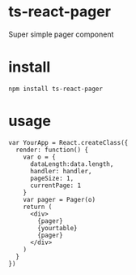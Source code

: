 # ts-react-pager
Super simple pager component

# install
```
npm install ts-react-pager
```

# usage

```
var YourApp = React.createClass({
  render: function() {
    var o = {
      dataLength:data.length,
      handler: handler,
      pageSize: 1,
      currentPage: 1
    }
    var pager = Pager(o)
    return (
      <div>
        {pager}
        {yourtable}
        {pager}
      </div>
    )
  }
})
```
